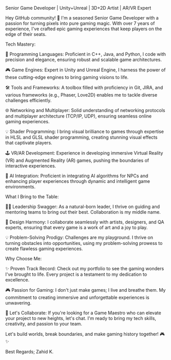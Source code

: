 Senior Game Developer | Unity+Unreal | 3D+2D Artist | AR/VR Expert

Hey GitHub community! 🚀 I'm a seasoned Senior Game Developer with a passion for turning pixels into pure gaming magic. With over 7 years of experience, I've crafted epic gaming experiences that keep players on the edge of their seats.

Tech Mastery:

🚀 Programming Languages: Proficient in C++, Java, and Python, I code with precision and elegance, ensuring robust and scalable game architectures.

🎮 Game Engines: Expert in Unity and Unreal Engine, I harness the power of these cutting-edge engines to bring gaming visions to life.

🛠️ Tools and Frameworks: A toolbox filled with proficiency in Git, JIRA, and various frameworks (e.g., Phaser, Love2D) enables me to tackle diverse challenges efficiently.

🌐 Networking and Multiplayer: Solid understanding of networking protocols and multiplayer architecture (TCP/IP, UDP), ensuring seamless online gaming experiences.

💡 Shader Programming: I bring visual brilliance to games through expertise in HLSL and GLSL shader programming, creating stunning visual effects that captivate players.

🕹️ VR/AR Development: Experience in developing immersive Virtual Reality (VR) and Augmented Reality (AR) games, pushing the boundaries of interactive experiences.

🤖 AI Integration: Proficient in integrating AI algorithms for NPCs and enhancing player experiences through dynamic and intelligent game environments.

What I Bring to the Table:

👩‍💻 Leadership Swagger: As a natural-born leader, I thrive on guiding and mentoring teams to bring out their best. Collaboration is my middle name.

🎨 Design Harmony: I collaborate seamlessly with artists, designers, and QA experts, ensuring that every game is a work of art and a joy to play.

💡 Problem-Solving Prodigy: Challenges are my playground. I thrive on turning obstacles into opportunities, using my problem-solving prowess to create flawless gaming experiences.

Why Choose Me:

✨ Proven Track Record: Check out my portfolio to see the gaming wonders I've brought to life. Every project is a testament to my dedication to excellence.

🎮 Passion for Gaming: I don't just make games; I live and breathe them. My commitment to creating immersive and unforgettable experiences is unwavering.

🚀 Let's Collaborate: If you're looking for a Game Maestro who can elevate your project to new heights, let's chat. I'm ready to bring my tech skills, creativity, and passion to your team.

Let's build worlds, break boundaries, and make gaming history together! 🎮✨

Best Regards;
Zahid K.
